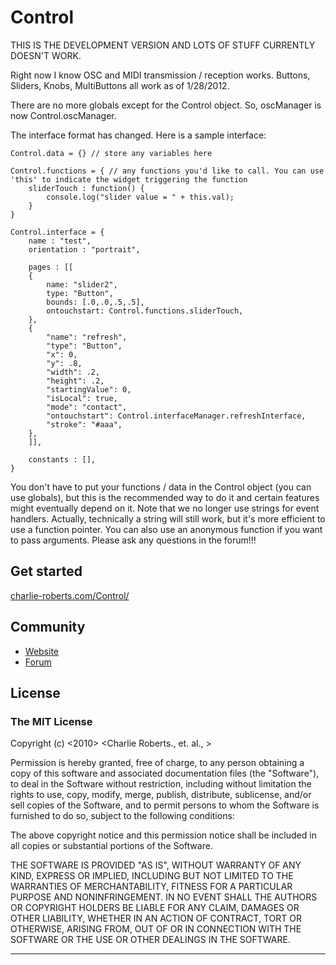 Control
========

THIS IS THE DEVELOPMENT VERSION AND LOTS OF STUFF CURRENTLY DOESN'T WORK.

Right now I know OSC and MIDI transmission / reception works. Buttons, Sliders, Knobs, MultiButtons all work as of 1/28/2012. 

There are no more globals except for the Control object. So, oscManager is now Control.oscManager.

The interface format has changed. Here is a sample interface:

	Control.data = {} // store any variables here

	Control.functions = { // any functions you'd like to call. You can use 'this' to indicate the widget triggering the function
		sliderTouch : function() {
			console.log("slider value = " + this.val);
		}
	}

	Control.interface = {
		name : "test",
		orientation : "portrait",

		pages : [[
		{
			name: "slider2",
			type: "Button",
			bounds: [.0,.0,.5,.5],
			ontouchstart: Control.functions.sliderTouch,
		},
		{
		    "name": "refresh",
		    "type": "Button",
		    "x": 0,
		    "y": .8,
		    "width": .2,
		    "height": .2,
		    "startingValue": 0,
		    "isLocal": true,
		    "mode": "contact",
		    "ontouchstart": Control.interfaceManager.refreshInterface,
		    "stroke": "#aaa",
		},
		]],

		constants : [],
	}

You don't have to put your functions / data in the Control object (you can use globals), but this is the recommended way to do it and certain features might eventually depend on it. Note that we no longer use strings for event handlers. Actually, technically a string will still work, but it's more efficient to use a function pointer. You can also use an anonymous function if you want to pass arguments. Please ask any questions in the forum!!!

Get started
-----------

[charlie-roberts.com/Control/](http://www.charlie-roberts.com/Control)

Community
---------

- [Website](http://www.charlie-roberts.com/Control)
- [Forum](http://www.charlie-roberts.com/Control/forum)
    
License
-------
### The MIT License

Copyright (c) <2010> <Charlie Roberts., et. al., >

 Permission is hereby granted, free of charge, to any person obtaining a copy
 of this software and associated documentation files (the "Software"), to deal
 in the Software without restriction, including without limitation the rights
 to use, copy, modify, merge, publish, distribute, sublicense, and/or sell
 copies of the Software, and to permit persons to whom the Software is
 furnished to do so, subject to the following conditions:

 The above copyright notice and this permission notice shall be included in
 all copies or substantial portions of the Software.

 THE SOFTWARE IS PROVIDED "AS IS", WITHOUT WARRANTY OF ANY KIND, EXPRESS OR
 IMPLIED, INCLUDING BUT NOT LIMITED TO THE WARRANTIES OF MERCHANTABILITY,
 FITNESS FOR A PARTICULAR PURPOSE AND NONINFRINGEMENT. IN NO EVENT SHALL THE
 AUTHORS OR COPYRIGHT HOLDERS BE LIABLE FOR ANY CLAIM, DAMAGES OR OTHER
 LIABILITY, WHETHER IN AN ACTION OF CONTRACT, TORT OR OTHERWISE, ARISING FROM,
 OUT OF OR IN CONNECTION WITH THE SOFTWARE OR THE USE OR OTHER DEALINGS IN
 THE SOFTWARE.

---